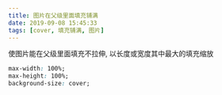 ```yaml
---
title: 图片在父级里面填充铺满
date: 2019-09-08 15:45:33
tags: [cover, 填充铺满, 图片]
---
```




使图片能在父级里面填充不拉伸, 以长度或宽度其中最大的填充缩放

```css
max-width: 100%;
max-height: 100%;
background-size: cover;
```

